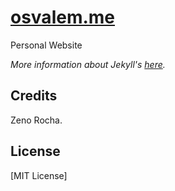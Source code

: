 # [osvalem.me](http://osvaldo.me)

Personal Website


*More information about Jekyll's [here](https://github.com/mojombo/jekyll/wiki).*

## Credits

Zeno Rocha.

## License

[MIT License]
